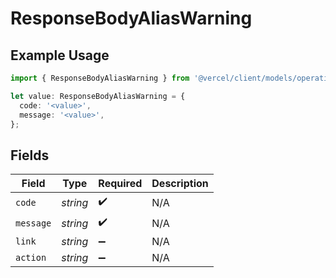 # ResponseBodyAliasWarning

## Example Usage

```typescript
import { ResponseBodyAliasWarning } from '@vercel/client/models/operations';

let value: ResponseBodyAliasWarning = {
  code: '<value>',
  message: '<value>',
};
```

## Fields

| Field     | Type     | Required           | Description |
| --------- | -------- | ------------------ | ----------- |
| `code`    | _string_ | :heavy_check_mark: | N/A         |
| `message` | _string_ | :heavy_check_mark: | N/A         |
| `link`    | _string_ | :heavy_minus_sign: | N/A         |
| `action`  | _string_ | :heavy_minus_sign: | N/A         |
